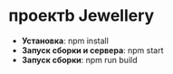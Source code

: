 # проектb Jewellery

- __Установка__: npm install
- __Запуск сборки и сервера__: npm start
- __Запуск сборки__: npm run build
